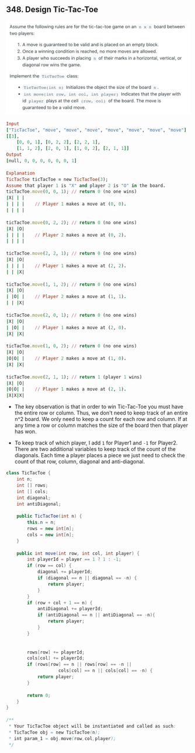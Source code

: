 ## 348. Design Tic-Tac-Toe

![](img/2022-05-01-00-12-38.png)

```ruby
Input
["TicTacToe", "move", "move", "move", "move", "move", "move", "move"]
[[3], 
    [0, 0, 1], [0, 2, 2], [2, 2, 1], 
    [1, 1, 2], [2, 0, 1], [1, 0, 2], [2, 1, 1]]
Output
[null, 0, 0, 0, 0, 0, 0, 1]

Explanation
TicTacToe ticTacToe = new TicTacToe(3);
Assume that player 1 is "X" and player 2 is "O" in the board.
ticTacToe.move(0, 0, 1); // return 0 (no one wins)
|X| | |
| | | |    // Player 1 makes a move at (0, 0).
| | | |

ticTacToe.move(0, 2, 2); // return 0 (no one wins)
|X| |O|
| | | |    // Player 2 makes a move at (0, 2).
| | | |

ticTacToe.move(2, 2, 1); // return 0 (no one wins)
|X| |O|
| | | |    // Player 1 makes a move at (2, 2).
| | |X|

ticTacToe.move(1, 1, 2); // return 0 (no one wins)
|X| |O|
| |O| |    // Player 2 makes a move at (1, 1).
| | |X|

ticTacToe.move(2, 0, 1); // return 0 (no one wins)
|X| |O|
| |O| |    // Player 1 makes a move at (2, 0).
|X| |X|

ticTacToe.move(1, 0, 2); // return 0 (no one wins)
|X| |O|
|O|O| |    // Player 2 makes a move at (1, 0).
|X| |X|

ticTacToe.move(2, 1, 1); // return 1 (player 1 wins)
|X| |O|
|O|O| |    // Player 1 makes a move at (2, 1).
|X|X|X|
```

- The key observation is that in order to win Tic-Tac-Toe you must have the 
  entire row or column. Thus, we don't need to keep track of an entire n^2 board. We 
  only need to keep a count for each row and column. If at any time a row or column 
  matches the size of the board then that player has won.

- To keep track of which player, I add `1` for Player1 and `-1` for Player2. There 
  are two additional variables to keep track of the count of the diagonals. Each time 
  a player places a piece we just need to check the count of that row, column, 
  diagonal and anti-diagonal.

```java
class TicTacToe {
    int n;
    int [] rows;
    int [] cols;
    int diagonal;
    int antiDiagonal;   

    public TicTacToe(int n) {
        this.n = n;
        rows = new int[n];
        cols = new int[n];
    }
    
    public int move(int row, int col, int player) {
        int playerId = player == 1 ? 1 : -1;
        if (row == col) {
            diagonal += playerId;
            if (diagonal == n || diagonal == -n) {
                return player;
            }            
        }
        if (row + col + 1 == n) {
            antiDiagonal += playerId;
            if (antiDiagonal == n || antiDiagonal == -n){
                return player;
            }
        }
        
        
        rows[row] += playerId;
        cols[col] += playerId;
        if (rows[row] == n || rows[row] == -n ||
                    cols[col] == n || cols[col] == -n) {
            return player;
        }
        
        return 0;
    }
}

/**
 * Your TicTacToe object will be instantiated and called as such:
 * TicTacToe obj = new TicTacToe(n);
 * int param_1 = obj.move(row,col,player);
 */
```
